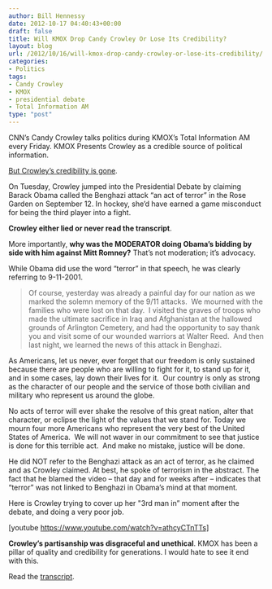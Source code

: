 ```yaml
---
author: Bill Hennessy
date: 2012-10-17 04:40:43+00:00
draft: false
title: Will KMOX Drop Candy Crowley Or Lose Its Credibility?
layout: blog
url: /2012/10/16/will-kmox-drop-candy-crowley-or-lose-its-credibility/
categories:
- Politics
tags:
- Candy Crowley
- KMOX
- presidential debate
- Total Information AM
type: "post"
---
```


CNN’s Candy Crowley talks politics during KMOX’s Total Information AM every Friday. KMOX Presents Crowley as a credible source of political information.

[But Crowley’s credibility is gone](https://twitchy.com/2012/10/16/and-now-cnn-walks-back-false-act-of-terror-fact-check/).

On Tuesday, Crowley jumped into the Presidential Debate by claiming Barack Obama called the Benghazi attack “an act of terror” in the Rose Garden on September 12. In hockey, she’d have earned a game misconduct for being the third player into a fight.

**Crowley either lied or never read the transcript**.

More importantly, **why was the MODERATOR doing Obama’s bidding by side with him against Mitt Romney?** That’s not moderation; it’s advocacy.

While Obama did use the word “terror” in that speech, he was clearly referring to 9-11-2001.


> Of course, yesterday was already a painful day for our nation as we marked the solemn memory of the 9/11 attacks.  We mourned with the families who were lost on that day.  I visited the graves of troops who made the ultimate sacrifice in Iraq and Afghanistan at the hallowed grounds of Arlington Cemetery, and had the opportunity to say thank you and visit some of our wounded warriors at Walter Reed.  And then last night, we learned the news of this attack in Benghazi.

As Americans, let us never, ever forget that our freedom is only sustained because there are people who are willing to fight for it, to stand up for it, and in some cases, lay down their lives for it.  Our country is only as strong as the character of our people and the service of those both civilian and military who represent us around the globe.

No acts of terror will ever shake the resolve of this great nation, alter that character, or eclipse the light of the values that we stand for. Today we mourn four more Americans who represent the very best of the United States of America.  We will not waver in our commitment to see that justice is done for this terrible act.  And make no mistake, justice will be done.


He did NOT refer to the Benghazi attack as an act of terror, as he claimed and as Crowley claimed. At best, he spoke of terrorism in the abstract. The fact that he blamed the video – that day and for weeks after – indicates that “terror” was not linked to Benghazi in Obama’s mind at that moment.

Here is Crowley trying to cover up her "3rd man in” moment after the debate, and doing a very poor job.

[youtube https://www.youtube.com/watch?v=athcyCTnTTs]



**Crowley’s partisanship was disgraceful and unethical**. KMOX has been a pillar of quality and credibility for generations. I would hate to see it end with this.

Read the [transcript](https://blogs.wsj.com/washwire/2012/10/16/replay-obamas-rose-garden-remarks-on-libya/).
